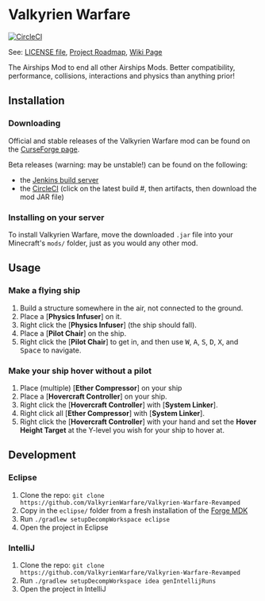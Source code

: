 
# Valkyrien Warfare
[![CircleCI](https://circleci.com/gh/ValkyrienWarfare/Valkyrien-Warfare-Revamped.svg?style=svg)](https://circleci.com/gh/ValkyrienWarfare/Valkyrien-Warfare-Revamped)

See: [LICENSE file](https://github.com/ValkyrienWarfare/Valkyrien-Warfare-Revamped/blob/8778e9d45f16c1f60e8149ab6cbdbabbdebc1278/LICENSE), [Project Roadmap](https://valkyrienskies.miraheze.org/wiki/Roadmap), [Wiki Page](https://valkyrienskies.miraheze.org/wiki/Main_Page)

The Airships Mod to end all other Airships Mods. Better compatibility, performance, collisions, interactions and physics than anything prior!

## Installation

### Downloading
Official and stable releases of the Valkyrien Warfare mod can be found on the [CurseForge page](https://minecraft.curseforge.com/projects/valkyrien-warfare/files).

Beta releases (warning: may be unstable!) can be found on the following:
- the [Jenkins build server](https://jenkins.daporkchop.net/job/Minecraft/job/ValkyrienWarfare/) 
- the [CircleCI](https://circleci.com/gh/ValkyrienWarfare/Valkyrien-Warfare-Revamped/tree/master) (click on the latest build #, then artifacts, then download the mod JAR file)

### Installing on your server
To install Valkyrien Warfare, move the downloaded `.jar` file into your Minecraft's `mods/` folder, just as you would any other mod.

## Usage

### Make a flying ship
1. Build a structure somewhere in the air, not connected to the ground.
2. Place a [**Physics Infuser**] on it.
3. Right click the [**Physics Infuser**] (the ship should fall).
4. Place a [**Pilot Chair**] on the ship.
5. Right click the [**Pilot Chair**] to get in, and then use <kbd>W</kbd>, <kbd>A</kbd>, <kbd>S</kbd>, <kbd>D</kbd>, <kbd>X</kbd>, and <kbd>Space</kbd> to navigate.

### Make your ship hover without a pilot

1. Place (multiple) [**Ether Compressor**] on your ship
2. Place a [**Hovercraft Controller**] on your ship.
3. Right click the [**Hovercraft Controller**] with [**System Linker**].
4. Right click all [**Ether Compressor**] with [**System Linker**].
5. Right click the [**Hovercraft Controller**] with your hand and set the **Hover Height Target** at the Y-level you wish for your ship to hover at.

## Development

### Eclipse
1. Clone the repo: `git clone https://github.com/ValkyrienWarfare/Valkyrien-Warfare-Revamped`
2. Copy in the `eclipse/` folder from a fresh installation of the [Forge MDK](http://files.minecraftforge.net)
3. Run `./gradlew setupDecompWorkspace eclipse`
4. Open the project in Eclipse

### IntelliJ
1.  Clone the repo: `git clone https://github.com/ValkyrienWarfare/Valkyrien-Warfare-Revamped`
2. Run `./gradlew setupDecompWorkspace idea genIntellijRuns`
3. Open the project in IntelliJ

